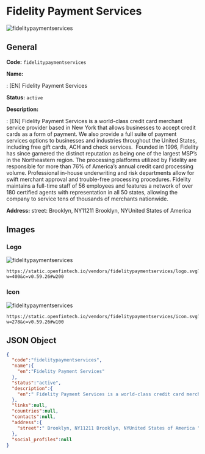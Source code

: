 
# Fidelity Payment Services 
![fidelitypaymentservices](https://static.openfintech.io/vendors/fidelitypaymentservices/logo.svg?w=400&c=v0.59.26#w200)  

## General 
 
**Code:** `fidelitypaymentservices` 
 
**Name:** 
 
:	[EN] Fidelity Payment Services 
 
**Status:** `active` 
 
**Description:** 
 
: [EN]  Fidelity Payment Services is a world-class credit card merchant service provider based in New York that allows businesses to accept credit cards as a form of payment. We also provide a full suite of payment services options to businesses and industries throughout the United States, including free gift cards, ACH and check services.  Founded in 1996, Fidelity has since garnered the distinct reputation as being one of the largest MSP’s in the Northeastern region. The processing platforms utilized by Fidelity are responsible for more than 76% of America’s annual credit card processing volume. Professional in-house underwriting and risk departments allow for swift merchant approval and trouble-free processing procedures. Fidelity maintains a full-time staff of 56 employees and features a network of over 180 certified agents with representation in all 50 states, allowing the company to service tens of thousands of merchants nationwide.  
 
**Address:** 
street:  Brooklyn, NY11211 Brooklyn, NYUnited States of America  

## Images 

### Logo 
 
![fidelitypaymentservices](https://static.openfintech.io/vendors/fidelitypaymentservices/logo.svg?w=400&c=v0.59.26#w200)  

```
https://static.openfintech.io/vendors/fidelitypaymentservices/logo.svg?w=400&c=v0.59.26#w200
```  

### Icon 
 
![fidelitypaymentservices](https://static.openfintech.io/vendors/fidelitypaymentservices/icon.svg?w=278&c=v0.59.26#w100)  

```
https://static.openfintech.io/vendors/fidelitypaymentservices/icon.svg?w=278&c=v0.59.26#w100
```  

## JSON Object 

```json
{
  "code":"fidelitypaymentservices",
  "name":{
    "en":"Fidelity Payment Services"
  },
  "status":"active",
  "description":{
    "en":" Fidelity Payment Services is a world-class credit card merchant service provider based in New York that allows businesses to accept credit cards as a form of payment. We also provide a full suite of payment services options to businesses and industries throughout the United States, including free gift cards, ACH and check services.\u00a0 Founded in 1996, Fidelity has since garnered the distinct reputation as being one of the largest MSP\u2019s in the Northeastern region. The processing platforms utilized by Fidelity are responsible for more than 76% of America\u2019s annual credit card processing volume. Professional in-house underwriting and risk departments allow for swift merchant approval and trouble-free processing procedures. Fidelity maintains a full-time staff of 56 employees and features a network of over 180 certified agents with representation in all 50 states, allowing the company to service tens of thousands of merchants nationwide. "
  },
  "links":null,
  "countries":null,
  "contacts":null,
  "address":{
    "street":" Brooklyn, NY11211 Brooklyn, NYUnited States of America "
  },
  "social_profiles":null
}
```  
